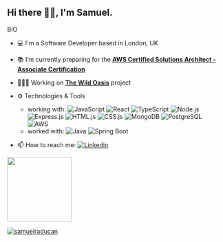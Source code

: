 ## Hi there 👋🏼, I'm Samuel.

<!-- <p align="left"> <img src="https://komarev.com/ghpvc/?username=samuelmbp&label=Profile%20views&color=0e75b6&style=flat" alt="samuelmbp" /> </p> -->

<!-- <p align="left"> <a href="https://github.com/ryo-ma/github-profile-trophy"><img src="https://github-profile-trophy.vercel.app/?username=samuelmbp" alt="samuelraducan" /></a> </p> -->

BIO

- 💻 I'm a Software Developer based in London, UK
- 📚 I’m currently preparing for the **[AWS Certified Solutions Architect - Associate Certification](https://aws.amazon.com/certification/certified-solutions-architect-associate/)**
- 👨🏻‍💻 Working on **[The Wild Oasis](https://github.com/samuelmbp/the-wild-oasis)** project

- ⚙️ Technologies & Tools

  - working with: ![JavaScript](https://img.shields.io/badge/-JavaScript-fff?&logo=JavaScript)
    ![React](https://img.shields.io/badge/-React-fff?&logo=React)
    ![TypeScript](https://img.shields.io/badge/-TypeScript-fff?&logo=TypeScript)
    ![Node.js](https://img.shields.io/badge/-Node.js-fff?&logo=node.js)
    ![Express.js](https://img.shields.io/badge/-Express.js-fff?&logo=express.js)
    ![HTML.js](https://img.shields.io/badge/-HTML-fff?&logo=HTML)
    ![CSS.js](https://img.shields.io/badge/-CSS-fff?&logo=CSS)
    ![MongoDB](https://img.shields.io/badge/-MongoDB-fff?&logo=MongoDB)
    ![PostgreSQL](https://img.shields.io/badge/-SQL-fff?&logo=PostgreSQL)
    ![AWS](https://img.shields.io/badge/-AWS-fff?&logo=Amazon-AWS&logoColor=F90)
  - worked with:
    ![Java](https://img.shields.io/badge/-Java-fff?&logo=Java)
    ![Spring Boot](https://img.shields.io/badge/-SpringBoot-fff?&logo=SpringBoot)
    <!-- ![Python](https://img.shields.io/badge/-Python-fff?&logo=Python)
    ![Django](https://img.shields.io/badge/-Django-fff?&logo=Django) -->

- 📫 How to reach me: [![Linkedin](https://img.shields.io/badge/-LinkedIn-0e76a8?style=flat-square&logo=Linkedin&logoColor=white)](https://www.linkedin.com/in/samuel-raducan-3b9683199/)
<!-- - 📝 View my **[CV](https://github.com/samuelmbp/CV)** -->

<!-- <h3>Languages & Tools:</h3> -->

<div>
  <a href="http://www.github.com/samuelmbp">
    <img height="150em" src="https://github-readme-stats.vercel.app/api/top-langs/?username=samuelmbp&layout=compact&theme=yeblu&langs_count=5"/>
  <p><img align="center" src="https://github-readme-streak-stats.herokuapp.com/?user=samuelmbp&layout=compact&theme=yeblu" alt="samuelraducan" /></p>

  </a>
</div>
<!-- [![Top Langs](https://github-readme-stats.vercel.app/api/top-langs/?username=samuelmbp&layout=compact)](https://github.com/samuelmbp/github-readme-stats) -->

<!--
![Most Used Programming Languages](https://github-readme-stats.vercel.app/api/top-langs/?username=samuelmbp&layout=compact&theme=dracula&langs_count=7) -->

<!-- <img height="150em" src="https://github-readme-stats.vercel.app/api/top-langs/?username=taybenca&layout=compact&theme=dracula&langs_count=7"/> -->

<!--
Here are some ideas to get you started:
- 🔭 I’m currently working on ...
- 🌱 I’m currently learning ...
- 👯 I’m looking to collaborate on ...
- 🤔 I’m looking for help with ...
- 💬 Ask me about ...
- 📫 How to reach me: ...
- 😄 Pronouns: ...
- ⚡ Fun fact: ...
- - 🌱 I’m currently learning ```.Java``` & ```.Spring Boot``` by building **[Spring Boot Registration System](https://github.com/samuelmbp/java-springboot-registration-system)**
-->
